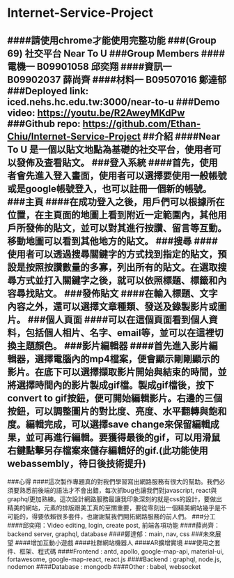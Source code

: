 # Internet-Service-Project
####請使用chrome才能使用完整功能
###(Group 69) 社交平台 Near To U
###Group Members
####電機一 B09901058 邱奕翔
####資訊一 B09902037 薛尚齊
####材料一 B09507016 鄭達郁
###Deployed link: iced.nehs.hc.edu.tw:3000/near-to-u
###Demo video: https://youtu.be/R2AweyMKdPw
###Github repo: https://github.com/Ethan-Chiu/Internet-Service-Project
##介紹
####Near To U 是一個以貼文地點為基礎的社交平台，使用者可以發佈及查看貼文。
###登入系統
####首先，使用者會先進入登入畫面，使用者可以選擇要使用一般帳號或是google帳號登入，也可以註冊一個新的帳號。
###主頁
####在成功登入之後，用戶們可以根據所在位置，在主頁面的地圖上看到附近一定範圍內，其他用戶所發佈的貼文，並可以對其進行按讚、留言等互動。移動地圖可以看到其他地方的貼文。
###搜尋
####使用者可以透過搜尋關鍵字的方式找到指定的貼文，預設是按照按讚數量的多寡，列出所有的貼文。在選取搜尋方式並打入關鍵字之後，就可以依照標題、標籤和內容尋找貼文。
###發佈貼文
####在輸入標題、文字內容之外，還可以選擇文章種類、發送及錄製影片或圖片。
###個人頁面
####可以在這個頁面看到個人資料，包括個人相片、名字、email等，並可以在這裡切換主題顏色。
###影片編輯器
####首先進入影片編輯器，選擇電腦內的mp4檔案，便會顯示剛剛顯示的影片。在底下可以選擇擷取影片開始與結束的時間，並將選擇時間內的影片製成gif檔。製成gif檔後，按下convert to gif按鈕，便可開始編輯影片。右邊的三個按鈕，可以調整圖片的對比度、亮度、水平翻轉與飽和度。編輯完成，可以選擇save change來保留編輯成果，並可再進行編輯。要獲得最後的gif，可以用滑鼠右鍵點擊另存檔案來儲存編輯好的gif.(此功能使用webassembly，待日後技術提升)
---
###心得
####這次製作專題真的對我們學習寫出網路服務有很大的幫助。我們必須要熟悉前後端的語法才不會出錯，每次抓bug也讓我們對javascript, react與graphql更加熟練。這次設計網路服務最讓我印象深刻的就是css的設計，要做出精美的網站，元素的排版跟美工真的至關重要，要從零刻出一個精美網站幾乎是不可能的，得要依賴很多套件，也謝謝幫我們開拓網路服務的前人們。
###分工
####邱奕翔：Video editing, login, create post, 前端各項功能
####薛尚齊：backend server, graphql, database
####鄭達郁：main, nav, css
###未來展望
####增加互動小遊戲
####社群網站機器人
####AR擴增實境
###使用之套件、框架、程式碼
####Frontend : antd, apollo, google-map-api, material-ui, fortawesome, google-map-react, react.js
####Backend : graphql, node.js, nodemon
####Database : mongodb
####Other : babel, websocket

